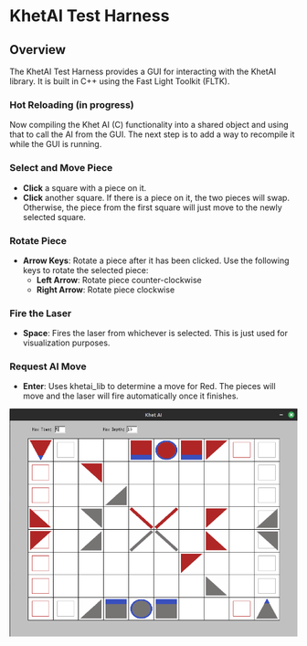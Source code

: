 # KhetAI Test Harness

## Overview

The KhetAI Test Harness provides a GUI for interacting with the KhetAI library. It is built in C++ using the Fast Light Toolkit (FLTK).

### Hot Reloading (in progress)

Now compiling the Khet AI (C) functionality into a shared object and using that to call the AI from the GUI. The next step is to add a way to recompile it while the GUI is running.

### Select and Move Piece

- **Click** a square with a piece on it.
- **Click** another square. If there is a piece on it, the two pieces will swap. Otherwise, the piece from the first square will just move to the newly selected square.

### Rotate Piece

- **Arrow Keys**: Rotate a piece after it has been clicked. Use the following keys to rotate the selected piece:
  - **Left Arrow**: Rotate piece counter-clockwise
  - **Right Arrow**: Rotate piece clockwise

### Fire the Laser

- **Space**: Fires the laser from whichever is selected. This is just used for visualization purposes.

### Request AI Move

- **Enter**: Uses khetai_lib to determine a move for Red. The pieces will move and the laser will fire automatically once it finishes.

![board](assets/example_board.png)